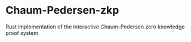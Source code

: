 # Chaum-Pedersen-zkp
Rust implementation of the interactive Chaum-Pedersen zero knowledge proof system
